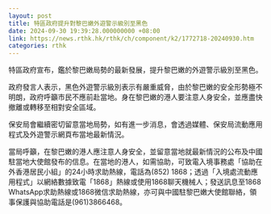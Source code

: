 ```yaml
---
layout: post
title: 特區政府提升對黎巴嫩外遊警示級別至黑色
date: 2024-09-30 19:39:28.000000000 +08:00
link: https://news.rthk.hk/rthk/ch/component/k2/1772718-20240930.htm
categories: rthk
---
```


特區政府宣布，鑑於黎巴嫩局勢的最新發展，提升黎巴嫩的外遊警示級別至黑色。

政府發言人表示，黑色外遊警示級別表示有嚴重威脅，由於黎巴嫩的安全形勢極不明朗，政府呼籲市民不應前赴當地。身在黎巴嫩的港人要注意人身安全，並應盡快撤離或轉移至相對安全區域。

保安局會繼續密切留意當地局勢，如有進一步消息，會透過媒體、保安局流動應用程式及外遊警示網頁布當地最新情況。

當局呼籲，在黎巴嫩的港人應注意人身安全，並留意當地就最新情況的公布及中國駐當地大使館發布的信息。在當地的港人，如需協助，可致電入境事務處「協助在外香港居民小組」的24小時求助熱線，電話為(852) 1868；透過「入境處流動應用程式」以網絡數據致電「1868」熱線或使用1868聊天機械人；發送訊息至1868 WhatsApp求助熱線或1868微信求助熱線，亦可與中國駐黎巴嫩大使館聯絡，領事保護與協助電話是(961)3866468。
